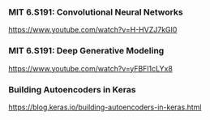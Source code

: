 ### MIT 6.S191: Convolutional Neural Networks

https://www.youtube.com/watch?v=H-HVZJ7kGI0

### MIT 6.S191: Deep Generative Modeling

https://www.youtube.com/watch?v=yFBFl1cLYx8

### Building Autoencoders in Keras

https://blog.keras.io/building-autoencoders-in-keras.html